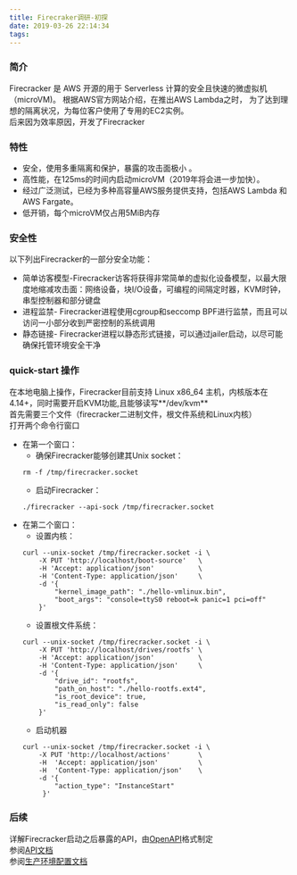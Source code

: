 ```yaml
---
title: Firecraker调研-初探
date: 2019-03-26 22:14:34
tags:
---
```


### 简介
Firecracker 是 AWS 开源的用于 Serverless 计算的安全且快速的微虚拟机（microVM)。
根据AWS官方网站介绍，在推出AWS Lambda之时， 为了达到理想的隔离状况，为每位客户使用了专用的EC2实例。  
后来因为效率原因，开发了Firecracker

### 特性
- 安全，使用多重隔离和保护，暴露的攻击面极小 。 
- 高性能，在125ms的时间内启动microVM（2019年将会进一步加快）。
- 经过广泛测试，已经为多种高容量AWS服务提供支持，包括AWS Lambda 和 AWS Fargate。
- 低开销，每个microVM仅占用5MiB内存


### 安全性  
以下列出Firecracker的一部分安全功能：
- 简单访客模型-Firecracker访客将获得非常简单的虚拟化设备模型，以最大限度地缩减攻击面：网络设备，块I/O设备，可编程的间隔定时器，KVM时钟，串型控制器和部分键盘
- 进程监禁- Firecracker进程使用cgroup和seccomp BPF进行监禁，而且可以访问一小部分收到严密控制的系统调用
- 静态链接- Firecracker进程以静态形式链接，可以通过jailer启动，以尽可能确保托管环境安全干净

 
### quick-start 操作
在本地电脑上操作，Firecracker目前支持 Linux x86_64 主机，内核版本在4.14+，同时需要开启KVM功能,且能够读写**/dev/kvm**  
首先需要三个文件（firecracker二进制文件，根文件系统和Linux内核）  
打开两个命令行窗口  
- 在第一个窗口：
    - 确保Firecracker能够创建其Unix socket：
    ```
    rm -f /tmp/firecracker.socket
    ```
    - 启动Firecracker：
    ```
    ./firecracker --api-sock /tmp/firecracker.socket
    ```
- 在第二个窗口：
    - 设置内核：
    ```
    curl --unix-socket /tmp/firecracker.socket -i \
        -X PUT 'http://localhost/boot-source'   \
        -H 'Accept: application/json'           \
        -H 'Content-Type: application/json'     \
        -d '{
            "kernel_image_path": "./hello-vmlinux.bin",
            "boot_args": "console=ttyS0 reboot=k panic=1 pci=off"
        }'
    ```
    - 设置根文件系统：
    ```
    curl --unix-socket /tmp/firecracker.socket -i \
        -X PUT 'http://localhost/drives/rootfs' \
        -H 'Accept: application/json'           \
        -H 'Content-Type: application/json'     \
        -d '{
            "drive_id": "rootfs",
            "path_on_host": "./hello-rootfs.ext4",
            "is_root_device": true,
            "is_read_only": false
        }'
    ```
    - 启动机器
    ```
    curl --unix-socket /tmp/firecracker.socket -i \
        -X PUT 'http://localhost/actions'       \
        -H  'Accept: application/json'          \
        -H  'Content-Type: application/json'    \
        -d '{
            "action_type": "InstanceStart"
         }'
    ```
### 后续
详解Firecracker启动之后暴露的API，由[OpenAPI](https://github.com/firecracker-microvm/firecracker/blob/master/api_server/swagger/firecracker.yaml)格式制定  
参阅[API文档](https://github.com/firecracker-microvm/firecracker/blob/master/docs/api_requests)  
参阅[生产环境配置文档](https://github.com/firecracker-microvm/firecracker/blob/master/docs/prod-host-setup.md)
